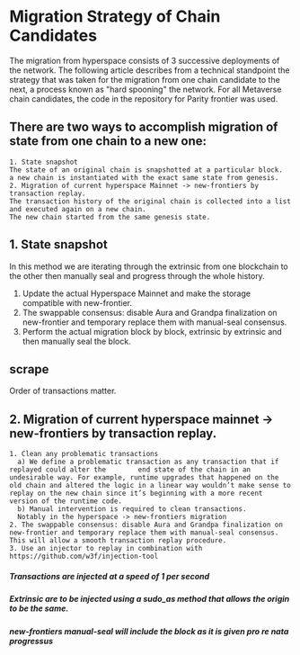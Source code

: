 # Migration Strategy of Chain Candidates

The migration from hyperspace consists of 3 successive deployments of the network.
The following article describes from a technical standpoint 
the strategy that was taken for the migration from one chain candidate to the next, 
a process known as "hard spooning" the network. 
For all Metaverse chain candidates, the code in the repository for Parity frontier was used. 

## There are two ways to accomplish migration of state from one chain to a new one:

    1. State snapshot 
    The state of an original chain is snapshotted at a particular block. 
    a new chain is instantiated with the exact same state from genesis.
    2. Migration of current hyperspace Mainnet -> new-frontiers by transaction replay. 
    The transaction history of the original chain is collected into a list 
    and executed again on a new chain. 
    The new chain started from the same genesis state.
    
## 1. State snapshot 
In this method we are iterating through the extrinsic from one blockchain to the other then manually seal and progress through the whole history. 
   1. Update the actual Hyperspace Mainnet and make the storage compatible with new-frontier.
   2. The swappable consensus: disable Aura and Grandpa finalization on new-frontier and temporary replace them with manual-seal consensus.  
   3. Perform the actual migration block by block, extrinsic by extrinsic and then manually seal the block. 

## scrape
  Order of transactions matter.
  
## 2. Migration of current hyperspace mainnet -> new-frontiers by transaction replay. 
   
    1. Clean any problematic transactions
      a) We define a problematic transaction as any transaction that if replayed could alter the        end state of the chain in an undesirable way. For example, runtime upgrades that happened on the old chain and altered the logic in a linear way wouldn’t make sense to replay on the new chain since it’s beginning with a more recent version of the runtime code.
      b) Manual intervention is required to clean transactions. 
      Notably in the hyperspace -> new-frontiers migration 
    2. The swappable consensus: disable Aura and Grandpa finalization on new-frontier and temporary replace them with manual-seal consensus. This will allow a smooth transaction replay procedure. 
    3. Use an injector to replay in combination with https://github.com/w3f/injection-tool


##### Transactions are injected at a speed of 1 per second 
##### Extrinsic are to be injected using a sudo_as method that allows the origin to be the same.
##### new-frontiers manual-seal will include the block as it is given pro re nata progressus
